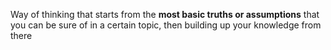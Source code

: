 Way of thinking that starts from the **most basic truths or assumptions** that you can be sure of in a certain topic, then building up your knowledge from there

